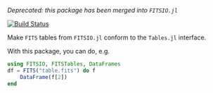*Deprecated: this package has been merged into `FITSIO.jl`*

[![Build Status](https://travis-ci.org/ajwheeler/FITSTables.jl.svg?branch=master)](https://travis-ci.org/ajwheeler/FITSTables.jl)

Make `FITS` tables from `FITSIO.jl` conform to the `Tables.jl` interface.

With this package, you can do, e.g.
```julia
using FITSIO, FITSTables, DataFrames
df = FITS("table.fits") do f
    DataFrame(f[2])
end
```
